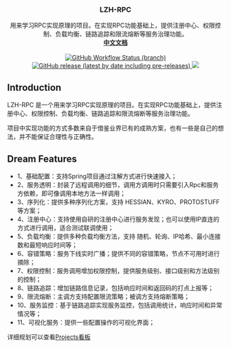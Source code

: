 <p align="center">
    <h3 align="center">LZH-RPC</h3>
    <p align="center">
        用来学习RPC实现原理的项目。在实现RPC功能基础上，提供注册中心、权限控制、负载均衡、链路追踪和限流熔断等服务治理功能。
        <br>
        <a href="https://zihao-liu.github.io/lzh-rpc/"><strong>中文文档</strong></a>
        <br><br>
        <a href="https://github.com/Zihao-Liu/lzh-rpc/actions">
            <img alt="GitHub Workflow Status (branch)" src="https://img.shields.io/github/workflow/status/Zihao-Liu/lzh-rpc/Java%20CI%20with%20Maven/lzh_release_0.0.1"/>
        </a>
        <a href="https://github.com/xuxueli/xxl-rpc/releases">
            <img alt="GitHub release (latest by date including pre-releases)" src="https://img.shields.io/github/v/release/Zihao-Liu/lzh-rpc?include_prereleases">
        </a>
        <a href="https://www.codacy.com/manual/Zihao-Liu/lzh-rpc?utm_source=github.com&amp;utm_medium=referral&amp;utm_content=Zihao-Liu/lzh-rpc&amp;utm_campaign=Badge_Grade">
            <img src="https://app.codacy.com/project/badge/Grade/cedd92ec80864e368a2c94e584d694cf"/>
        </a>
    </p> 
</p>


## Introduction

LZH-RPC 是一个用来学习RPC实现原理的项目。在实现RPC功能基础上，提供注册中心、权限控制、负载均衡、链路追踪和限流熔断等服务治理功能。

项目中实现功能的方式多数来自于借鉴业界已有的成熟方案，也有一些是自己的想法，并不能保证合理性与正确性。

## Dream Features

- 1、基础配置：支持Spring项目通过注解方式进行快速接入；
- 2、服务透明：封装了远程调用的细节，调用方调用时只需要引入Rpc和服务方依赖，即可像调用本地方法一样调用；
- 3、序列化：提供多种序列化方案，支持 HESSIAN、KYRO、PROTOSTUFF 等方案；
- 4、注册中心：支持使用自研的注册中心进行服务发现；也可以使用IP直连的方式进行调用，适合测试联调使用；
- 5、负载均衡：提供多种负载均衡方法，支持 随机、轮询、IP哈希、最小连接数和最短响应时间等；
- 6、容错策略：服务下线实时广播；提供不同的容错策略，节点不可用时进行摘除；
- 7、权限控制：服务调用增加权限控制，提供服务级别、接口级别和方法级别的控制；
- 8、链路追踪：增加链路信息记录，包括响应时间和返回码的打点上报等；
- 9、限流熔断：主调方支持配置限流策略；被调方支持熔断策略；
- 10、服务监控：基于链路追踪实现服务监控，包括调用统计，响应时间和异常情况等；
- 11、可视化服务：提供一些配置操作的可视化界面；

详细规划可以查看[Projects看板](https://github.com/Zihao-Liu/lzh-rpc/projects)
